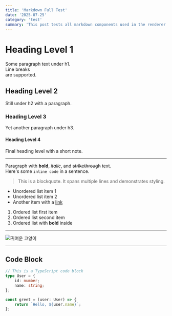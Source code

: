 ```yaml
---
title: 'Markdown Full Test'
date: '2025-07-25'
category: 'test'
summary: 'This post tests all markdown components used in the renderer.'
---
```


# Heading Level 1

Some paragraph text under h1.  
Line breaks  
are supported.

## Heading Level 2

Still under h2 with a paragraph.

### Heading Level 3

Yet another paragraph under h3.

#### Heading Level 4

Final heading level with a short note.

---

Paragraph with **bold**, _italic_, and ~~strikethrough~~ text.  
Here's some `inline code` in a sentence.

> This is a blockquote.
> It spans multiple lines and demonstrates styling.

- Unordered list item 1
- Unordered list item 2
- Another item with a [link](https://example.com)

1. Ordered list first item
2. Ordered list second item
3. Ordered list with **bold** inside

---

![귀여운 고양이](/velogit/images/test.jpg)

---

## Code Block

```ts
// This is a TypeScript code block
type User = {
    id: number;
    name: string;
};

const greet = (user: User) => {
    return `Hello, ${user.name}`;
};
```
